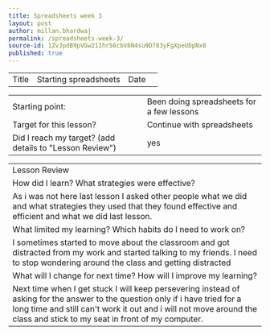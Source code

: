 ```yaml
---
title: Spreadsheets week 3
layout: post
author: millan.bhardwaj
permalink: /spreadsheets-week-3/
source-id: 1ZvJpdB9pVGw21IhrS6cbV6N4su9D783yFgXpeUDpNx8
published: true
---
```

<table>
  <tr>
    <td>Title</td>
    <td>Starting spreadsheets</td>
    <td>Date</td>
    <td></td>
  </tr>
</table>


<table>
  <tr>
    <td>Starting point:</td>
    <td>Been doing spreadsheets for a few lessons</td>
  </tr>
  <tr>
    <td>Target for this lesson?</td>
    <td>Continue with spreadsheets</td>
  </tr>
  <tr>
    <td>Did I reach my target? 
(add details to "Lesson Review")</td>
    <td>yes</td>
  </tr>
</table>


<table>
  <tr>
    <td>Lesson Review</td>
  </tr>
  <tr>
    <td>How did I learn? What strategies were effective? </td>
  </tr>
  <tr>
    <td>As i was not here last lesson I asked other people what we did and what strategies they used that they found effective and efficient and what we did last lesson.</td>
  </tr>
  <tr>
    <td>What limited my learning? Which habits do I need to work on? </td>
  </tr>
  <tr>
    <td>I sometimes started to move about the classroom and got distracted from my work and started talking to my friends. I need to stop wondering around the class and getting distracted</td>
  </tr>
  <tr>
    <td>What will I change for next time? How will I improve my learning?</td>
  </tr>
  <tr>
    <td>Next time when I get stuck I will keep persevering instead of asking for the answer to the question only if i have tried for a long time and still can't work it out and i will not move around the class and stick to my seat in front of my computer.</td>
  </tr>
</table>


